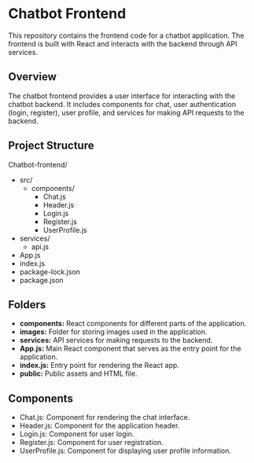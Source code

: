 # Chatbot Frontend

This repository contains the frontend code for a chatbot application. The frontend is built with React and interacts with the backend through API services.

## Overview

The chatbot frontend provides a user interface for interacting with the chatbot backend. It includes components for chat, user authentication (login, register), user profile, and services for making API requests to the backend.

## Project Structure

Chatbot-frontend/
- src/
  - components/
    - Chat.js
    - Header.js
    - Login.js
    - Register.js
    - UserProfile.js
- services/
  - api.js
- App.js
- index.js
- package-lock.json
- package.json

## Folders
- **components:** React components for different parts of the application.
- **images:** Folder for storing images used in the application.
- **services:** API services for making requests to the backend.
- **App.js:** Main React component that serves as the entry point for the application.
- **index.js:** Entry point for rendering the React app.
- **public:** Public assets and HTML file.

## Components
- Chat.js: Component for rendering the chat interface.
- Header.js: Component for the application header.
- Login.js: Component for user login.
- Register.js: Component for user registration.
- UserProfile.js: Component for displaying user profile information.
